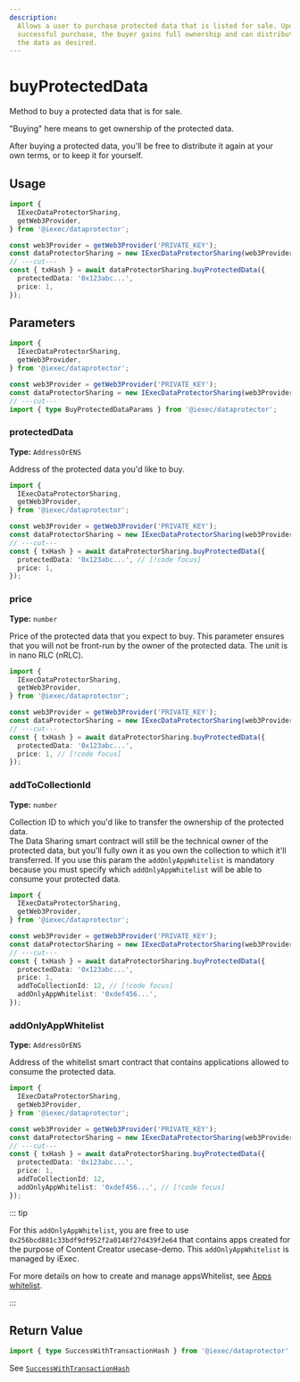 ```yaml
---
description:
  Allows a user to purchase protected data that is listed for sale. Upon
  successful purchase, the buyer gains full ownership and can distribute or keep
  the data as desired.
---
```


# buyProtectedData

Method to buy a protected data that is for sale.

"Buying" here means to get ownership of the protected data.

After buying a protected data, you'll be free to distribute it again at your own
terms, or to keep it for yourself.

## Usage

```ts twoslash
import {
  IExecDataProtectorSharing,
  getWeb3Provider,
} from '@iexec/dataprotector';

const web3Provider = getWeb3Provider('PRIVATE_KEY');
const dataProtectorSharing = new IExecDataProtectorSharing(web3Provider);
// ---cut---
const { txHash } = await dataProtectorSharing.buyProtectedData({
  protectedData: '0x123abc...',
  price: 1,
});
```

## Parameters

```ts twoslash
import {
  IExecDataProtectorSharing,
  getWeb3Provider,
} from '@iexec/dataprotector';

const web3Provider = getWeb3Provider('PRIVATE_KEY');
const dataProtectorSharing = new IExecDataProtectorSharing(web3Provider);
// ---cut---
import { type BuyProtectedDataParams } from '@iexec/dataprotector';
```

### protectedData <RequiredBadge />

**Type:** `AddressOrENS`

Address of the protected data you'd like to buy.

```ts twoslash
import {
  IExecDataProtectorSharing,
  getWeb3Provider,
} from '@iexec/dataprotector';

const web3Provider = getWeb3Provider('PRIVATE_KEY');
const dataProtectorSharing = new IExecDataProtectorSharing(web3Provider);
// ---cut---
const { txHash } = await dataProtectorSharing.buyProtectedData({
  protectedData: '0x123abc...', // [!code focus]
  price: 1,
});
```

### price <RequiredBadge />

**Type:** `number`

Price of the protected data that you expect to buy. This parameter ensures that
you will not be front-run by the owner of the protected data. The unit is in
nano RLC (nRLC).

```ts twoslash
import {
  IExecDataProtectorSharing,
  getWeb3Provider,
} from '@iexec/dataprotector';

const web3Provider = getWeb3Provider('PRIVATE_KEY');
const dataProtectorSharing = new IExecDataProtectorSharing(web3Provider);
// ---cut---
const { txHash } = await dataProtectorSharing.buyProtectedData({
  protectedData: '0x123abc...',
  price: 1, // [!code focus]
});
```

### addToCollectionId <OptionalBadge />

**Type:** `number`

Collection ID to which you'd like to transfer the ownership of the protected
data.  
The Data Sharing smart contract will still be the technical owner of the
protected data, but you'll fully own it as you own the collection to which it'll
transferred. If you use this param the `addOnlyAppWhitelist` is mandatory
because you must specify which `addOnlyAppWhitelist` will be able to consume
your protected data.

```ts twoslash
import {
  IExecDataProtectorSharing,
  getWeb3Provider,
} from '@iexec/dataprotector';

const web3Provider = getWeb3Provider('PRIVATE_KEY');
const dataProtectorSharing = new IExecDataProtectorSharing(web3Provider);
// ---cut---
const { txHash } = await dataProtectorSharing.buyProtectedData({
  protectedData: '0x123abc...',
  price: 1,
  addToCollectionId: 12, // [!code focus]
  addOnlyAppWhitelist: '0xdef456...',
});
```

### addOnlyAppWhitelist <OptionalBadge />

**Type:** `AddressOrENS`

Address of the whitelist smart contract that contains applications allowed to
consume the protected data.

```ts twoslash
import {
  IExecDataProtectorSharing,
  getWeb3Provider,
} from '@iexec/dataprotector';

const web3Provider = getWeb3Provider('PRIVATE_KEY');
const dataProtectorSharing = new IExecDataProtectorSharing(web3Provider);
// ---cut---
const { txHash } = await dataProtectorSharing.buyProtectedData({
  protectedData: '0x123abc...',
  price: 1,
  addToCollectionId: 12,
  addOnlyAppWhitelist: '0xdef456...', // [!code focus]
});
```

::: tip

For this `addOnlyAppWhitelist`, you are free to use
`0x256bcd881c33bdf9df952f2a0148f27d439f2e64` that contains apps created for the
purpose of Content Creator usecase-demo. This `addOnlyAppWhitelist` is managed
by iExec.

For more details on how to create and manage appsWhitelist, see
[Apps whitelist](../../advanced/apps-whitelist).

:::

## Return Value

```ts twoslash
import { type SuccessWithTransactionHash } from '@iexec/dataprotector';
```

See [`SuccessWithTransactionHash`](../../types.md#successwithtransactionhash)

